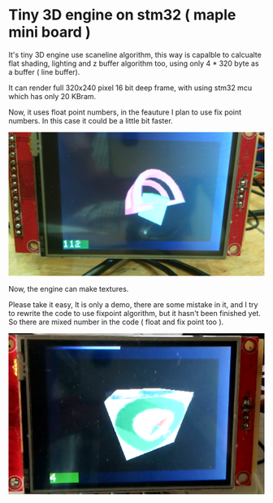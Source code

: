 # Tiny 3D engine on stm32 ( maple mini board )

It's tiny 3D engine use scaneline algorithm, this way is capalble to calcualte flat shading, lighting and z buffer algorithm too, using 
only 4 * 320 byte as a buffer ( line buffer).

It can render full 320x240 pixel 16 bit deep frame, with using stm32 mcu which has only 20 KBram.


Now, it uses float point numbers, in the feauture I plan to use fix point numbers. In this case it could be a little bit faster.


![Alt text](/images/img.jpg?raw=true "Tiny 3D engine")

Now, the engine can make textures. 

Please take it easy, It is only a demo, there are some mistake in it, and I try to 
rewrite the code to use fixpoint algorithm, but it hasn't been finished yet. 
So there are mixed number in the code ( float and fix point too ).


![Alt text](/images/Texturing.png?raw=true "Tiny 3D engine")